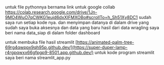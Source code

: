 untuk file pythonnya bernama 
link untuk google collab https://colab.research.google.com/drive/1Jn-9MO4WuO7qCWKG1eujd6dxXIFMXOBo#scrollTo=h_Sh51Xy8DC1
sudah saya run setiap kode nya. dan menyimpan datanya di dalam drive yang sudah saya buka aksesnya
dan data yang baru hasil dari data wragling saya beri nama data_siap di dalam folder dashboard


untuk membuka file hasil streamlit [https://animated-palm-tree-69rg4qwppx9qh95p.github.dev/](https://super-duper-lamp-r4rgpqwxx66gfpgp9-8501.app.github.dev/)
untuk kode program streamlit saya beri nama streamlit_app.py

